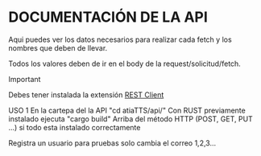 # DOCUMENTACIÓN DE LA API

Aqui puedes ver los datos necesarios para realizar cada fetch y los nombres que deben de llevar.

Todos los valores deben de ir en el body de la request/solicitud/fetch.

> [!IMPORTANT]
> Debes tener instalada la extensión [REST Client](https://marketplace.visualstudio.com/items/?itemName=humao.rest-client)

USO
1
En la cartepa del la API "cd atiaTTS/api/"
Con RUST previamente instalado ejecuta "cargo build"
Arriba del método HTTP (POST, GET, PUT ...) si todo esta instalado correctamente


Registra un usuario
para pruebas solo cambia el correo 1,2,3...